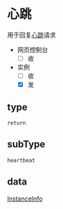 # 心跳

用于回复[心跳](../action/heartbeat)请求

- 网页控制台
  - [ ] 收
- 实例
  - [ ] 收
  - [x] 发

## type

`return`

## subType

`heartbeat`

## data

[InstanceInfo](../struct/instanceInfo)
